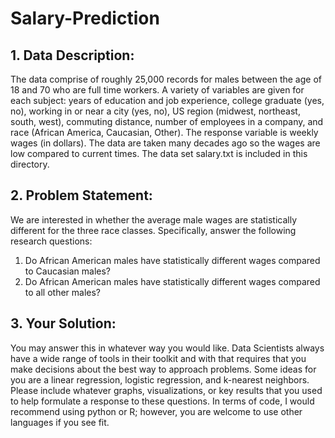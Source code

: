 # Salary-Prediction
## 1. Data Description:
The data comprise of roughly 25,000 records for males between the age of 18 and 70 who are full time workers. A variety of variables are given for each subject: years of education and job experience, college graduate (yes, no), working in or near a city (yes, no), US region (midwest, northeast, south, west), commuting distance, number of employees in a company, and race (African America, Caucasian, Other). The response variable is weekly wages (in dollars). The data are taken many decades ago so the wages are low compared to current times. The data set salary.txt is included in this directory. 

## 2. Problem Statement:
We are interested in whether the average male wages are statistically different for the three race classes. Specifically, answer the following research questions: 
1. Do African American males have statistically different wages compared to Caucasian males? 
2. Do African American males have statistically different wages compared to all other males? 

## 3. Your Solution:
You may answer this in whatever way you would like. Data Scientists always have a wide range of tools in their toolkit and with that requires that you make decisions about the best way to approach problems. Some ideas for you are a linear regression, logistic regression, and k-nearest  neighbors. Please include whatever graphs, visualizations, or key results that you used to help formulate a response to these questions. In terms of code, I would recommend using python or R; however, you are welcome to use other languages if you see fit.
